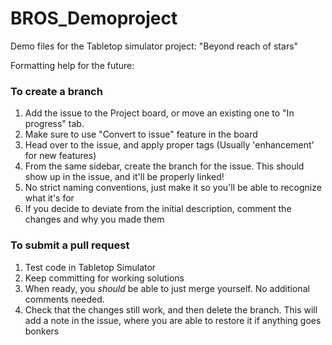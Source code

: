 # BROS_Demoproject
Demo files for the Tabletop simulator project: "Beyond reach of stars"

Formatting help for the future:


### To create a branch
1. Add the issue to the Project board, or move an existing one to "In progress" tab.
2. Make sure to use "Convert to issue" feature in the board
3. Head over to the issue, and apply proper tags (Usually 'enhancement' for new features)
4. From the same sidebar, create the branch for the issue. This should show up in the issue, and it'll be properly linked!
5. No strict naming conventions, just make it so you'll be able to recognize what it's for
6. If you decide to deviate from the initial description, comment the changes and why you made them

### To submit a pull request
1. Test code in Tabletop Simulator
2. Keep committing for working solutions
3. When ready, you *should* be able to just merge yourself. No additional comments needed.
4. Check that the changes still work, and then delete the branch. This will add a note in the issue, where you are able to restore it if anything goes bonkers
